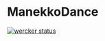 ManekkoDance
============

[![wercker status](https://app.wercker.com/status/ad3476da31e8967724b7045fd6c9dedd/m "wercker status")](https://app.wercker.com/project/bykey/ad3476da31e8967724b7045fd6c9dedd)
